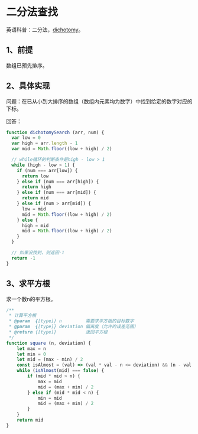 # 二分法查找

英语科普：二分法，[dichotomy](https://www.google.com/search?q=dichotomy)。

## 1、前提

数组已预先排序。

## 2、具体实现

问题：在已从小到大排序的数组（数组内元素均为数字）中找到给定的数字对应的下标。

回答：

``` javascript
function dichotomySearch (arr, num) {
  var low = 0
  var high = arr.length - 1
  var mid = Math.floor((low + high) / 2)

  // while循环的判断条件是high - low > 1
  while (high - low > 1) {
    if (num === arr[low]) {
      return low
    } else if (num === arr[high]) {
      return high
    } else if (num === arr[mid]) {
      return mid
    } else if (num > arr[mid]) {
      low = mid
      mid = Math.floor((low + high) / 2)
    } else {
      high = mid
      mid = Math.floor((low + high) / 2)
    }
  }

  // 如果没找到，则返回-1
  return -1
}
```

## 3、求平方根

求一个数n的平方根。

```javascript
/**
 * 计算平方根
 * @param  {[type]} n         需要求平方根的目标数字
 * @param  {[type]} deviation 偏离度（允许的误差范围）
 * @return {[type]}           返回平方根
 */
function square (n, deviation) {
	let max = n
	let min = 0
	let mid = (max - min) / 2
	const isAlmost = (val) => (val * val - n <= deviation) && (n - val * val <= deviation)
	while (isAlmost(mid) === false) {
		if (mid * mid > n) {
			max = mid
			mid = (max + min) / 2
		} else if (mid * mid < n) {
			min = mid
			mid = (max + min) / 2
		}
	}
	return mid
}
```

